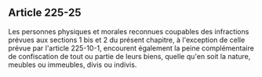 Article 225-25
----
Les personnes physiques et morales reconnues coupables des infractions prévues
aux sections 1 bis et 2 du présent chapitre, à l'exception de celle prévue par
l'article 225-10-1, encourent également la peine complémentaire de confiscation
de tout ou partie de leurs biens, quelle qu'en soit la nature, meubles ou
immeubles, divis ou indivis.
